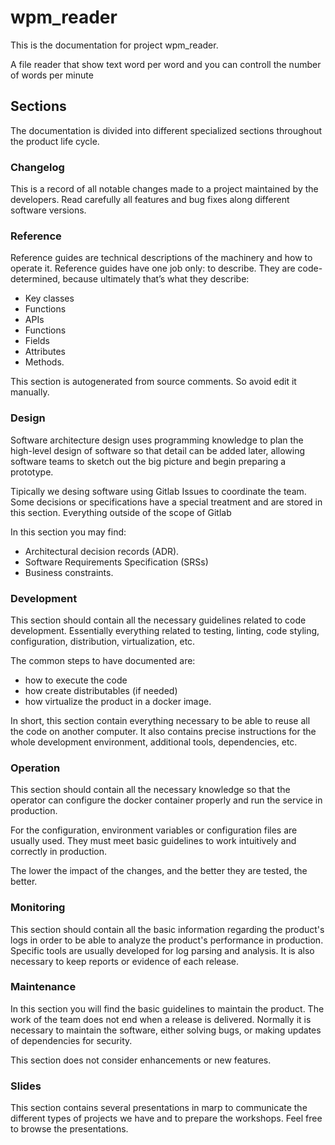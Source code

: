 # wpm_reader

This is the documentation for project wpm_reader.

A file reader that show text word per word and you can controll the number of words per minute

## Sections

The documentation is divided into different specialized sections throughout the product life cycle.

### Changelog

This is a record of all notable changes made to a project maintained by the developers.
Read carefully all features and bug fixes along different software versions.

### Reference

Reference guides are technical descriptions of the machinery and how to operate it.
Reference guides have one job only: to describe.
They are code-determined,
because ultimately that’s what they describe:

- Key classes
- Functions
- APIs
- Functions
- Fields
- Attributes
- Methods.

This section is autogenerated from source comments. So avoid edit it manually.

### Design

Software architecture design uses programming knowledge
to plan the high-level design of software so that detail can be added later,
allowing software teams to sketch out the big picture and begin preparing a prototype.

Tipically we desing software using Gitlab Issues to coordinate the team.
Some decisions or specifications have a special treatment and are stored in this section.
Everything outside of the scope of Gitlab

In this section you may find:

- Architectural decision records (ADR).
- Software Requirements Specification (SRSs)
- Business constraints.

### Development

This section should contain all the necessary guidelines related to code development.
Essentially everything related to testing, linting, code styling,
configuration, distribution, virtualization, etc.

The common steps to have documented are:

- how to execute the code
- how create distributables (if needed)
- how virtualize the product in a docker image.

In short, this section contain everything necessary to be able to reuse all the code on another computer.
It also contains precise instructions for the whole development environment, additional tools, dependencies, etc.

### Operation

This section should contain all the necessary knowledge
so that the operator can configure the docker container properly
and run the service in production.

For the configuration, environment variables or configuration files are usually used.
They must meet basic guidelines to work intuitively and correctly in production.

The lower the impact of the changes, and the better they are tested, the better.

### Monitoring

This section should contain all the basic information regarding the product's logs
in order to be able to analyze the product's performance in production.
Specific tools are usually developed for log parsing and analysis.
It is also necessary to keep reports or evidence of each release.

### Maintenance

In this section you will find the basic guidelines to maintain the product.
The work of the team does not end when a release is delivered.
Normally it is necessary to maintain the software, either solving bugs,
or making updates of dependencies for security.

This section does not consider enhancements or new features.

### Slides

This section contains several presentations in marp to communicate the different types of projects we have and to prepare the workshops.
Feel free to browse the presentations.
